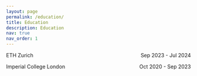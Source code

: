 ```yaml
---
layout: page
permalink: /education/
title: Education
description: Education
nav: true
nav_order: 1
---
```


<p style="text-align:left;">
    ETH Zurich 
    <span style="float:right; ">
        Sep 2023 - Jul 2024
    </span>
</p>

<p style="text-align:left;">
    Imperial College London
    <span style="float:right; ">
        Oct 2020 - Sep 2023
    </span>
</p>